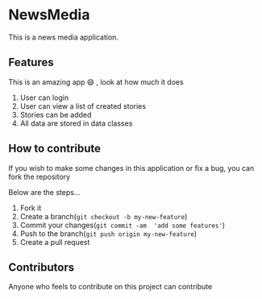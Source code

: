 # NewsMedia
This is a news media application.

## Features

This is an amazing app :smile: , look at how much it does
  1. User can login
  2. User can view a list of created stories
  3. Stories can be added
  4. All data are stored in data classes

## How to contribute
If you wish to make some changes in this application or fix a bug, you can fork the repository

Below are the steps...
 1. Fork it
 2. Create a branch(`git checkout -b my-new-feature`)
 3. Commit your changes(`git commit -am  'add some features'`)
 4. Push to the branch(`git push origin my-new-feature`)
 5. Create a pull request

## Contributors
Anyone who feels to contribute on this project can contribute
